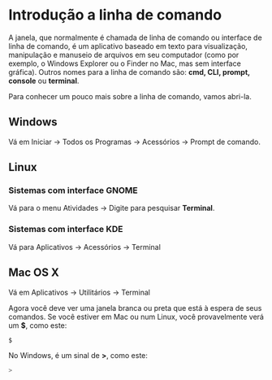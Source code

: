 # Introdução a linha de comando

A janela, que normalmente é chamada de linha de comando ou interface de linha de comando, é um aplicativo baseado em texto para visualização, manipulação e manuseio de arquivos em seu computador (como por exemplo, o Windows Explorer ou o Finder no Mac, mas sem interface gráfica). Outros nomes para a linha de comando são: __cmd, CLI, prompt, console__ ou __terminal__.

Para conhecer um pouco mais sobre a linha de comando, vamos abri-la.

## Windows
Vá em Iniciar → Todos os Programas → Acessórios → Prompt de comando.

## Linux

### Sistemas com interface GNOME
Vá para o menu Atividades → Digite para pesquisar __Terminal__.

### Sistemas com interface KDE
Vá para Aplicativos → Acessórios → Terminal

## Mac OS X
Vá em Aplicativos → Utilitários → Terminal

Agora você deve ver uma janela branca ou preta que está à espera de seus comandos.
Se você estiver em Mac ou num Linux, você provavelmente verá um __$__, como este:
```sh
$
```

No Windows, é um sinal de __>__, como este:
```sh
>
```

